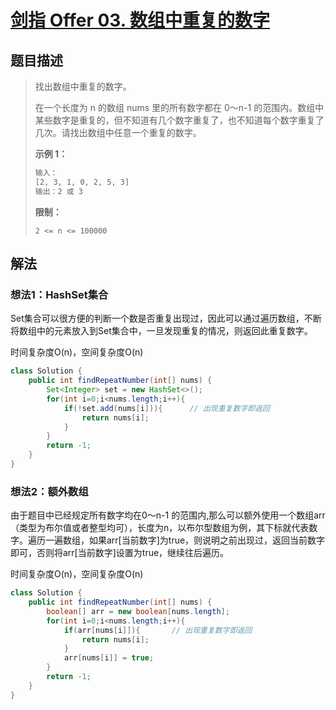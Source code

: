 # [剑指 Offer 03. 数组中重复的数字](https://leetcode-cn.com/problems/shu-zu-zhong-zhong-fu-de-shu-zi-lcof/)

## 题目描述

>找出数组中重复的数字。
>
>
>在一个长度为 n 的数组 nums 里的所有数字都在 0～n-1 的范围内。数组中某些数字是重复的，但不知道有几个数字重复了，也不知道每个数字重复了几次。请找出数组中任意一个重复的数字。
>
>**示例 1：**
>
>```sh
>输入：
>[2, 3, 1, 0, 2, 5, 3]
>输出：2 或 3 
>```
>
>**限制：**
>
>```
>2 <= n <= 100000
>```

## 解法

### 想法1：HashSet集合

Set集合可以很方便的判断一个数是否重复出现过，因此可以通过遍历数组，不断将数组中的元素放入到Set集合中，一旦发现重复的情况，则返回此重复数字。

时间复杂度O(n)，空间复杂度O(n)

~~~java
class Solution {
    public int findRepeatNumber(int[] nums) {
        Set<Integer> set = new HashSet<>();
        for(int i=0;i<nums.length;i++){
            if(!set.add(nums[i])){		// 出现重复数字即返回
                return nums[i];
            }
        }
	    return -1;
    }
}
~~~

### 想法2：额外数组

由于题目中已经规定所有数字均在0～n-1 的范围内,那么可以额外使用一个数组arr（类型为布尔值或者整型均可），长度为n，以布尔型数组为例，其下标就代表数字。遍历一遍数组，如果arr[当前数字]为true，则说明之前出现过，返回当前数字即可，否则将arr[当前数字]设置为true，继续往后遍历。

时间复杂度O(n)，空间复杂度O(n)

~~~java
class Solution {
    public int findRepeatNumber(int[] nums) {
        boolean[] arr = new boolean[nums.length];
        for(int i=0;i<nums.length;i++){
            if(arr[nums[i]]){		// 出现重复数字即返回
                return nums[i];
            }
            arr[nums[i]] = true;
        }
        return -1;
    }
}
~~~



